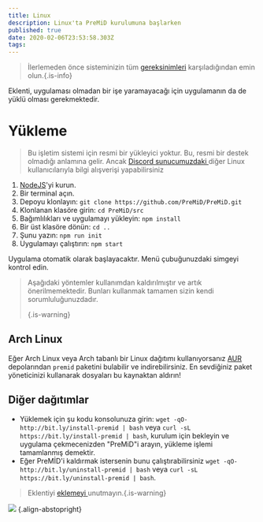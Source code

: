 ```yaml
---
title: Linux
description: Linux'ta PreMiD kurulumuna başlarken
published: true
date: 2020-02-06T23:53:58.303Z
tags:
---
```


> İlerlemeden önce sisteminizin tüm [gereksinimleri](/install/requirements) karşıladığından emin olun.{.is-info}

Eklenti, uygulaması olmadan bir işe yaramayacağı için uygulamanın da de yüklü olması gerekmektedir.

# Yükleme
> Bu işletim sistemi için resmi bir yükleyici yoktur. Bu, resmi bir destek olmadığı anlamına gelir. Ancak [Discord sunucumuzdaki ](https://discord.gg/premid/) diğer Linux kullanıcılarıyla bilgi alışverişi yapabilirsiniz

1. [NodeJS](https://nodejs.org/en/)'yi kurun.
2. Bir terminal açın.
3. Depoyu klonlayın: `git clone https://github.com/PreMiD/PreMiD.git`
4. Klonlanan klasöre girin: `cd PreMiD/src`
5. Bağımlılıkları ve uygulamayı yükleyin: `npm install`
6. Bir üst klasöre dönün: `cd ..`
7. Şunu yazın: `npm run init`
8. Uygulamayı çalıştırın: `npm start`

Uygulama otomatik olarak başlayacaktır. Menü çubuğunuzdaki simgeyi kontrol edin.

> Aşağıdaki yöntemler kullanımdan kaldırılmıştır ve artık önerilmemektedir. Bunları kullanmak tamamen sizin kendi sorumluluğunuzdadır. 
> 
> {.is-warning}

## Arch Linux
Eğer Arch Linux veya Arch tabanlı bir Linux dağıtımı kullanıyorsanız [AUR](https://aur.archlinux.org/packages/premid/) depolarından `premid` paketini bulabilir ve indirebilirsiniz. En sevdiğiniz paket yöneticinizi kullanarak dosyaları bu kaynaktan aldırın!

## Diğer dağıtımlar
- Yüklemek için şu kodu konsolunuza girin: `wget -qO- http://bit.ly/install-premid | bash` veya `curl -sL https://bit.ly/install-premid | bash`, kurulum için bekleyin ve uygulama çekmecenizden "PreMiD"i arayın, yükleme işlemi tamamlanmış demektir.
- Eğer PreMİD'i kaldırmak istersenin bunu çalıştırabilirsiniz `wget -qO- http://bit.ly/uninstall-premid | bash` veya `curl -sL https://bit.ly/uninstall-premid | bash`.

> Eklentiyi [eklemeyi ](/install) unutmayın.{.is-warning}

![](https://a.icons8.com/TqgWTTfw/Oy7xHF/svg.svg) {.align-abstopright}
